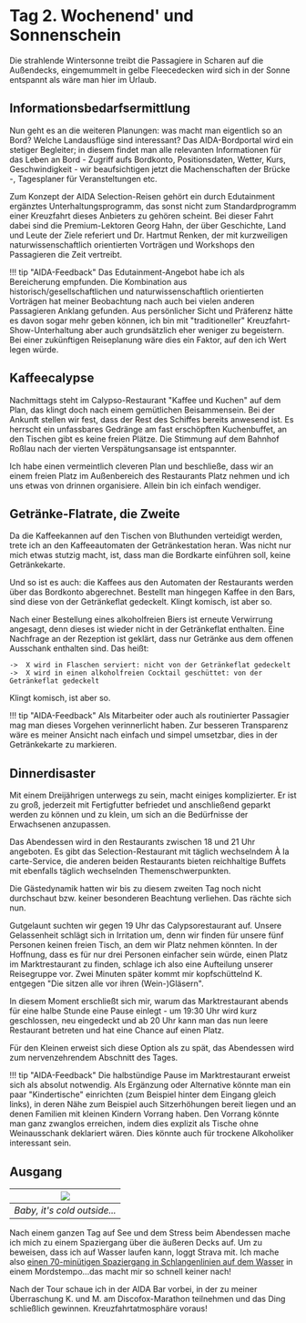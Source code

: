 <!--
.. title: Love Boat - The Real Story. Das Boot
.. slug: norge02
.. date: 2019-03-13 21:32:32 UTC+01:00
.. tags: norwegen,kreuzfahrt
.. category: unterwegs
.. link: 
.. description: 
.. type: text
-->

# Tag 2. Wochenend' und Sonnenschein

Die strahlende Wintersonne treibt die Passagiere in Scharen auf die Außendecks, eingemummelt in gelbe Fleecedecken wird sich in der Sonne entspannt als wäre man hier im Urlaub.

## Informationsbedarfsermittlung

Nun geht es an die weiteren Planungen: was macht man eigentlich so an Bord? Welche Landausflüge sind interessant? Das AIDA-Bordportal wird ein stetiger Begleiter; in diesem findet man alle relevanten Informationen für das Leben an Bord - Zugriff aufs Bordkonto, Positionsdaten, Wetter, Kurs, Geschwindigkeit - wir beaufsichtigen jetzt die Machenschaften der Brücke -, Tagesplaner für Veransteltungen etc.

Zum Konzept der AIDA Selection-Reisen gehört ein durch Edutainment ergänztes Unterhaltungsprogramm, das sonst nicht zum Standardprogramm einer Kreuzfahrt dieses Anbieters zu gehören scheint. Bei dieser Fahrt dabei sind die Premium-Lektoren Georg Hahn, der über Geschichte, Land und Leute der Ziele referiert und Dr. Hartmut Renken, der mit kurzweiligen naturwissenschaftlich orientierten Vorträgen und Workshops den Passagieren die Zeit vertreibt.

!!! tip "AIDA-Feedback"
    Das Edutainment-Angebot habe ich als Bereicherung empfunden. Die Kombination aus historisch/gesellschaftlichen und naturwissenschaftlich orientierten Vorträgen hat meiner Beobachtung nach auch bei vielen anderen Passagieren Anklang gefunden. Aus persönlicher Sicht und Präferenz hätte es davon sogar mehr geben können, ich bin mit "traditioneller" Kreuzfahrt-Show-Unterhaltung aber auch grundsätzlich eher weniger zu begeistern. Bei einer zukünftigen Reiseplanung wäre dies ein Faktor, auf den ich Wert legen würde.

## Kaffeecalypse

Nachmittags steht im Calypso-Restaurant "Kaffee und Kuchen" auf dem Plan, das klingt doch nach einem gemütlichen Beisammensein. Bei der Ankunft stellen wir fest, dass der Rest des Schiffes bereits anwesend ist. Es herrscht ein unfassbares Gedränge am fast erschöpften Kuchenbuffet, an den Tischen gibt es keine freien Plätze. Die Stimmung auf dem Bahnhof Roßlau nach der vierten Verspätungsansage ist entspannter.

Ich habe einen vermeintlich cleveren Plan und beschließe, dass wir an einem freien Platz im Außenbereich des Restaurants Platz nehmen und ich uns etwas von drinnen organisiere. Allein bin ich einfach wendiger.

## Getränke-Flatrate, die Zweite

Da die Kaffeekannen auf den Tischen von Bluthunden verteidigt werden, trete ich an den Kaffeeautomaten der Getränkestation heran. Was nicht nur mich etwas stutzig macht, ist, dass man die Bordkarte einführen soll, keine Getränkekarte.

Und so ist es auch: die Kaffees aus den Automaten der Restaurants werden über das Bordkonto abgerechnet. Bestellt man hingegen Kaffee in den Bars, sind diese von der Getränkeflat gedeckelt. Klingt komisch, ist aber so.

Nach einer Bestellung eines alkoholfreien Biers ist erneute Verwirrung angesagt, denn dieses ist wieder nicht in der Getränkeflat enthalten. Eine Nachfrage an der Rezeption ist geklärt, dass nur Getränke aus dem offenen Ausschank enthalten sind. Das heißt:

    ->  X wird in Flaschen serviert: nicht von der Getränkeflat gedeckelt
    ->  X wird in einen alkoholfreien Cocktail geschüttet: von der Getränkeflat gedeckelt

Klingt komisch, ist aber so.

!!! tip "AIDA-Feedback"
    Als Mitarbeiter oder auch als routinierter Passagier mag man dieses Vorgehen verinnerlicht haben. Zur besseren Transparenz wäre es meiner Ansicht nach einfach und simpel umsetzbar, dies in der Getränkekarte zu markieren.

## Dinnerdisaster

Mit einem Dreijährigen unterwegs zu sein, macht einiges komplizierter. Er ist zu groß, jederzeit mit Fertigfutter befriedet und anschließend geparkt werden zu können und zu klein, um sich an die Bedürfnisse der Erwachsenen anzupassen.

Das Abendessen wird in den Restaurants zwischen 18 und 21 Uhr angeboten. Es gibt das Selection-Restaurant mit täglich wechselndem À la carte-Service, die anderen beiden Restaurants bieten reichhaltige Buffets mit ebenfalls täglich wechselnden Themenschwerpunkten.

Die Gästedynamik hatten wir bis zu diesem zweiten Tag noch nicht durchschaut bzw. keiner besonderen Beachtung verliehen. Das rächte sich nun.

Gutgelaunt suchten wir gegen 19 Uhr das Calypsorestaurant auf. Unsere Gelassenheit schlägt sich in Irritation um, denn wir finden für unsere fünf Personen keinen freien Tisch, an dem wir Platz nehmen könnten. In der Hoffnung, dass es für nur drei Personen einfacher sein würde, einen Platz im Marktrestaurant zu finden, schlage ich also eine Aufteilung unserer Reisegruppe vor. Zwei Minuten später kommt mir kopfschüttelnd K. entgegen "Die sitzen alle vor ihren (Wein-)Gläsern".

In diesem Moment erschließt sich mir, warum das Marktrestaurant abends für eine halbe Stunde eine Pause einlegt - um 19:30 Uhr wird kurz geschlossen, neu eingedeckt und ab 20 Uhr kann man das nun leere Restaurant betreten und hat eine Chance auf einen Platz.

Für den Kleinen erweist sich diese Option als zu spät, das Abendessen wird zum nervenzehrendem Abschnitt des Tages.

!!! tip "AIDA-Feedback"
    Die halbstündige Pause im Marktrestaurant erweist sich als absolut notwendig. Als Ergänzung oder Alternative könnte man ein paar "Kindertische" einrichten (zum Beispiel hinter dem Eingang gleich links), in deren Nähe zum Beispiel auch Sitzerhöhungen bereit liegen und an denen Familien mit kleinen Kindern Vorrang haben. Den Vorrang könnte man ganz zwanglos erreichen, indem dies explizit als Tische ohne Weinausschank deklariert wären. Dies könnte auch für trockene Alkoholiker interessant sein.

## Ausgang

| ![](../../images/norge2019/07.png) |
| --- |
| *Baby, it's cold outside...* |

Nach einem ganzen Tag auf See und dem Stress beim Abendessen mache ich mich zu einem Spaziergang über die äußeren Decks auf. Um zu beweisen, dass ich auf Wasser laufen kann, loggt Strava mit. Ich mache also [einen 70-minütigen Spaziergang in Schlangenlinien auf dem Wasser](https://www.strava.com/activities/2157905090) in einem Mordstempo...das macht mir so schnell keiner nach!

Nach der Tour schaue ich in der AIDA Bar vorbei, in der zu meiner Überraschung K. und M. am Discofox-Marathon teilnehmen und das Ding schließlich gewinnen. Kreuzfahrtatmosphäre voraus!

